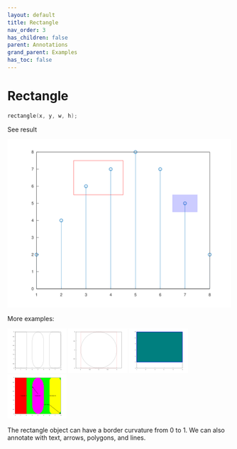 ```yaml
---
layout: default
title: Rectangle
nav_order: 3
has_children: false
parent: Annotations
grand_parent: Examples
has_toc: false
---
```

# Rectangle

```cpp
rectangle(x, y, w, h);
```


See result

[![example_rectangle_1](rectangle/rectangle_1.svg)](https://github.com/alandefreitas/matplotplusplus/blob/master/examples/annotations/rectangle/rectangle_1.cpp)

More examples:
    
[![example_rectangle_2](rectangle/rectangle_2_thumb.png)](https://github.com/alandefreitas/matplotplusplus/blob/master/examples/annotations/rectangle/rectangle_2.cpp)  [![example_rectangle_3](rectangle/rectangle_3_thumb.png)](https://github.com/alandefreitas/matplotplusplus/blob/master/examples/annotations/rectangle/rectangle_3.cpp)  [![example_rectangle_4](rectangle/rectangle_4_thumb.png)](https://github.com/alandefreitas/matplotplusplus/blob/master/examples/annotations/rectangle/rectangle_4.cpp)  [![example_rectangle_5](rectangle/rectangle_5_thumb.png)](https://github.com/alandefreitas/matplotplusplus/blob/master/examples/annotations/rectangle/rectangle_5.cpp)
  

The rectangle object can have a border curvature from $0$ to $1$. We can also annotate with text, arrows, polygons, and lines.
  



<!-- Generated with mdsplit: https://github.com/alandefreitas/mdsplit -->
